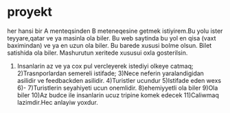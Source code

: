 # proyekt
her hansi bir A  menteqsinden B meteneqesine getmek istiyirem.Bu yolu ister teyyare,qatar ve ya masinla ola biler. Bu web saytinda bu yol en qisa (vaxt baximindan) ve ya en uzun ola biler. Bu barede xususi bolme olsun. Bilet satishida ola biler. Mashurutun xeritede xususui oxla gosterilsin. 

1) Insanlarin az ve ya cox pul vercleyerek istediyi olkeye catmaq;
2)Trasnporlardan semereli istifade;
3)Nece neferin yaralandigidan asilidir ve feedbackden asilidir.
4)Turistler ucundur
5)Istifade eden wexs
6)-
7)Turistlerin seyahiyeti ucun onemlidir.
8)ehemiyyetli ola biler
9)Ola biler
10)Az budce ile insanlarin ucuz tripine komek edecek
11)Caliwmaq lazimdir.Hec anlayiw yoxdur.

